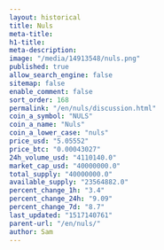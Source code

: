 ```yaml
---
layout: historical
title: Nuls
meta-title: 
h1-title: 
meta-description: 
image: "/media/14913548/nuls.png"
published: true
allow_search_engine: false
sitemap: false
enable_comment: false
sort_order: 168
permalink: "/en/nuls/discussion.html"
coin_a_symbol: "NULS"
coin_a_name: "Nuls"
coin_a_lower_case: "nuls"
price_usd: "5.05552"
price_btc: "0.00043027"
24h_volume_usd: "4110140.0"
market_cap_usd: "40000000.0"
total_supply: "40000000.0"
available_supply: "23564882.0"
percent_change_1h: "3.4"
percent_change_24h: "9.09"
percent_change_7d: "8.7"
last_updated: "1517140761"
parent-url: "/en/nuls/"
author: Sam
---
```


